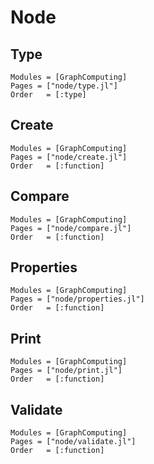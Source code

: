 # Node

## Type
```@autodocs
Modules = [GraphComputing]
Pages = ["node/type.jl"]
Order   = [:type]
```

## Create
```@autodocs
Modules = [GraphComputing]
Pages = ["node/create.jl"]
Order   = [:function]
```

## Compare
```@autodocs
Modules = [GraphComputing]
Pages = ["node/compare.jl"]
Order   = [:function]
```

## Properties
```@autodocs
Modules = [GraphComputing]
Pages = ["node/properties.jl"]
Order   = [:function]
```

## Print
```@autodocs
Modules = [GraphComputing]
Pages = ["node/print.jl"]
Order   = [:function]
```

## Validate
```@autodocs
Modules = [GraphComputing]
Pages = ["node/validate.jl"]
Order   = [:function]
```

